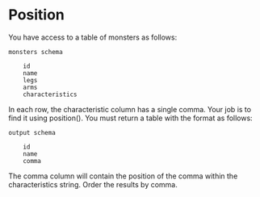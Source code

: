 # Position

You have access to a table of monsters as follows:

~~~~
monsters schema

    id
    name
    legs
    arms
    characteristics
~~~~
In each row, the characteristic column has a single comma. Your job is to find it using position(). You must return a table with the format as follows:
~~~~
output schema

    id
    name
    comma
~~~~
The comma column will contain the position of the comma within the characteristics string. Order the results by comma.
